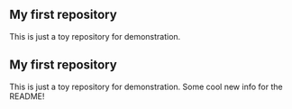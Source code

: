 ## My first repository
This is just a toy repository for demonstration.
## My first repository
This is just a toy repository for demonstration.
Some cool new info for the README!
